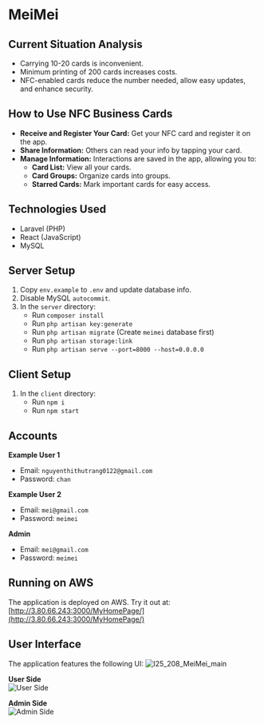 # MeiMei

## Current Situation Analysis
- Carrying 10-20 cards is inconvenient.
- Minimum printing of 200 cards increases costs.
- NFC-enabled cards reduce the number needed, allow easy updates, and enhance security.

## How to Use NFC Business Cards
- **Receive and Register Your Card:** Get your NFC card and register it on the app.
- **Share Information:** Others can read your info by tapping your card.
- **Manage Information:** Interactions are saved in the app, allowing you to:
  - **Card List:** View all your cards.
  - **Card Groups:** Organize cards into groups.
  - **Starred Cards:** Mark important cards for easy access.

## Technologies Used
- Laravel (PHP)
- React (JavaScript)
- MySQL

## Server Setup
1. Copy `env.example` to `.env` and update database info.
2. Disable MySQL `autocommit`.
3. In the `server` directory:
   - Run `composer install`
   - Run `php artisan key:generate`
   - Run `php artisan migrate` (Create `meimei` database first)
   - Run `php artisan storage:link`
   - Run `php artisan serve --port=8000 --host=0.0.0.0`

## Client Setup
1. In the `client` directory:
   - Run `npm i`
   - Run `npm start`

## Accounts
**Example User 1**
- Email: `nguyenthithutrang0122@gmail.com`
- Password: `chan`

**Example User 2**
- Email: `mei@gmail.com`
- Password: `meimei`

**Admin**
- Email: `mei@gmail.com`
- Password: `meimei`

## Running on AWS
The application is deployed on AWS. Try it out at:  
[http://3.80.66.243:3000/MyHomePage/](http://3.80.66.243:3000/MyHomePage/)

## User Interface
The application features the following UI:
![I25_208_MeiMei_main](https://github.com/user-attachments/assets/915a3bfe-1f99-4a57-9324-219809b12b5a)

**User Side**  
![User Side](https://github.com/ThuTrang912/MeiMei/assets/129019073/9ac9863e-6959-4e6b-8cb1-73375855f521)

**Admin Side**  
![Admin Side](https://github.com/user-attachments/assets/a73ec86d-17cd-41ec-9c04-21d81617ea7b)
